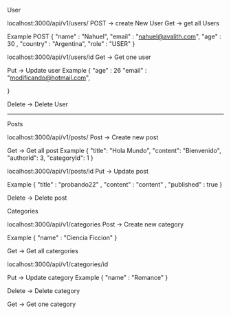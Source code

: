 User

localhost:3000/api/v1/users/
POST -> create New User
Get -> get all Users

Example
POST
{
	"name" : "Nahuel",
	"email" : "nahuel@avalith.com",
	"age" : 30 ,
	"country" : "Argentina",
	"role" : "USER"
}


localhost:3000/api/v1/users/id
Get -> Get one user 

Put -> Update user 
Example
{
	"age" : 26
	"email" : "modificando@hotmail.com",
	
}

Delete -> Delete User

-----------------------
Posts 

localhost:3000/api/v1/posts/
Post -> Create new post 

Get -> Get all post
Example 
{
		"title": "Hola Mundo",
		"content": "Bienvenido",
		"authorId": 3,
		"categoryId": 1
}


localhost:3000/api/v1/posts/id
Put -> Update post

Example
{
	"title" : "probando22" , 
	"content" : "content" , 
	"published" : true
}


Delete -> Delete post


Categories 

localhost:3000/api/v1/categories
Post -> Create new category 

Example 
	{
		"name" : "Ciencia Ficcion"
	}


Get -> Get all catergories

localhost:3000/api/v1/categories/id

Put -> Update category
Example
{
			"name" : "Romance"
}

Delete -> Delete category
 
Get -> Get one category